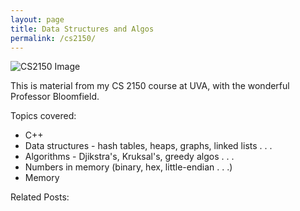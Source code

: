 ```yaml
---
layout: page
title: Data Structures and Algos
permalink: /cs2150/
---
```



![CS2150 Image](https://miro.medium.com/max/2000/1*2rKGJ6h1regwmfMcty3SLw.png)

This is material from my CS 2150 course at UVA, with the wonderful Professor Bloomfield.

Topics covered: 

* C++ 
* Data structures - hash tables, heaps, graphs, linked lists . . . 
* Algorithms - Djikstra's, Kruksal's, greedy algos . . . 
* Numbers in memory (binary, hex, little-endian . . .)
* Memory

Related Posts: 



